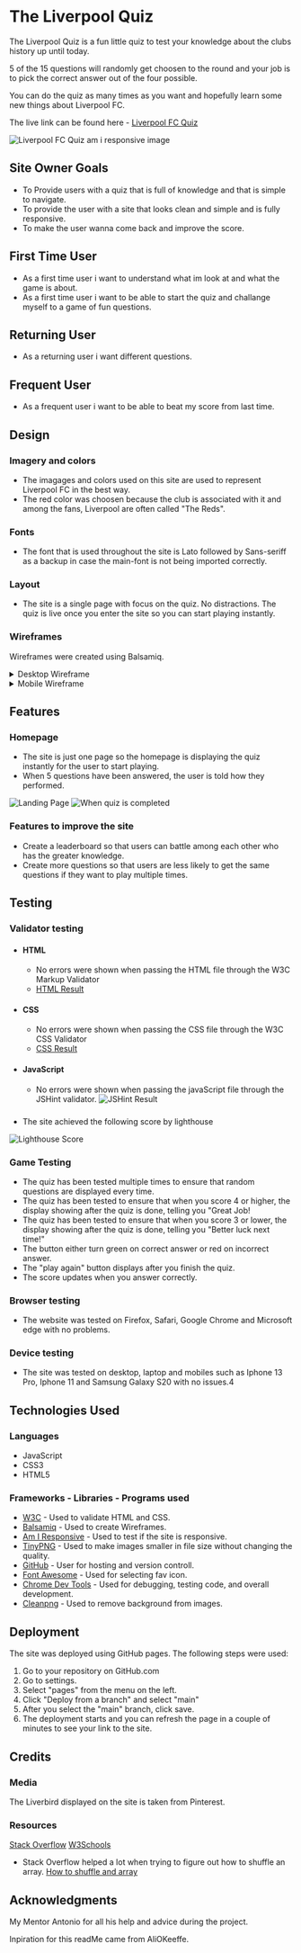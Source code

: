 # The Liverpool Quiz

The Liverpool Quiz is a fun little quiz to test your knowledge about the clubs history up until today.

5 of the 15 questions will randomly get choosen to the round and your job is to pick the correct answer out of the four possible.

You can do the quiz as many times as you want and hopefully learn some new things about Liverpool FC.

The live link can be found here - [Liverpool FC Quiz](https://antongustafsson97.github.io/liverpool-quiz/)

![Liverpool FC Quiz am i responsive image](docs/readme_images/am_i_responsive.png)

## Site Owner Goals
- To Provide users with a quiz that is full of knowledge and that is simple to navigate.
- To provide the user with a site that looks clean and simple and is fully responsive.
- To make the user wanna come back and improve the score.

## First Time User
- As a first time user i want to understand what im look at and what the game is about.
- As a first time user i want to be able to start the quiz and challange myself to a game of fun questions.

## Returning User
- As a returning user i want different questions.

## Frequent User
- As a frequent user i want to be able to beat my score from last time.

## Design

### Imagery and colors
- The imagages and colors used on this site are used to represent Liverpool FC in the best way.
- The red color was choosen because the club is associated with it and among the fans, Liverpool are often called "The Reds".

### Fonts
- The font that is used throughout the site is Lato followed by Sans-seriff as a backup in case the main-font is not being imported correctly.

### Layout

- The site is a single page with focus on the quiz. No distractions. The quiz is live once you enter the site so you can start playing instantly.

### Wireframes

Wireframes were created using Balsamiq.

<details>

<summary>Desktop Wireframe</summary>

![Desktop Wireframe 1](docs/wireframes/wireframe_desktop.png)
![Desktop Wireframe 2](docs/wireframes/wireframe_desktop%202.png)

</details>

<details>

<summary>Mobile Wireframe</summary>

![Mobile Wireframe](docs/wireframes/wireframe_mobile.png)

</details>

## Features

### Homepage
- The site is just one page so the homepage is displaying the quiz instantly for the user to start playing.
- When 5 questions have been answered, the user is told how they performed.

![Landing Page](docs/readme_images/main_quiz.png)
![When quiz is completed](docs/readme_images/main_quiz_done_good.png)

### Features to improve the site
- Create a leaderboard so that users can battle among each other who has the greater knowledge.
- Create more questions so that users are less likely to get the same questions if they want to play multiple times.

## Testing

### Validator testing
- #### HTML
   - No errors were shown when passing the HTML file through the W3C Markup Validator
   - [HTML Result](https://validator.w3.org/nu/?doc=https%3A%2F%2Fantongustafsson97.github.io%2Fliverpool-quiz%2F)

- #### CSS
   - No errors were shown when passing the CSS file through the W3C CSS Validator
   - [CSS Result](https://jigsaw.w3.org/css-validator/validator?uri=https%3A%2F%2Fantongustafsson97.github.io%2Fliverpool-quiz%2F&profile=css3svg&usermedium=all&warning=1&vextwarning=&lang=sv) 

- #### JavaScript
   - No errors were shown when passing the javaScript file through the JSHint validator.
   ![JSHint Result](docs/readme_images/jshint.png)  

###
- The site achieved the following score by lighthouse

![Lighthouse Score](docs/readme_images/lighthouse_liverpool_quiz.png)

### Game Testing
- The quiz has been tested multiple times to ensure that random questions are displayed every time.
- The quiz has been tested to ensure that when you score 4 or higher, the display showing after the quiz is done, telling you "Great Job!
- The quiz has been tested to ensure that when you score 3 or lower, the display showing after the quiz is done, telling you "Better luck next time!"
- The button either turn green on correct answer or red on incorrect answer.
- The "play again" button displays after you finish the quiz.
- The score updates when you answer correctly.

### Browser testing
- The website was tested on Firefox, Safari, Google Chrome and Microsoft edge with no problems.

### Device testing
- The site was tested on desktop, laptop and mobiles such as Iphone 13 Pro, Iphone 11 and Samsung Galaxy S20 with no issues.4

## Technologies Used

### Languages
- JavaScript
- CSS3
- HTML5

### Frameworks - Libraries - Programs used
- [W3C](https://www.w3.org/) - Used to validate HTML and CSS.
- [Balsamiq](https://balsamiq.com/) - Used to create Wireframes.
- [Am I Responsive](https://amiresponsive.co.uk/) - Used to test if the site is responsive.
- [TinyPNG](https://tinypng.com/) - Used to make images smaller in file size without changing the quality.
- [GitHub](https://github.com/) - User for hosting and version controll.
- [Font Awesome](https://fontawesome.com/) - Used for selecting fav icon.
- [Chrome Dev Tools](https://developer.chrome.com/docs/devtools/) - Used for debugging, testing code, and overall development.
- [Cleanpng](https://www.cleanpng.com/) - Used to remove background from images.

## Deployment

The site was deployed using GitHub pages. The following steps were used:

1. Go to your repository on GitHub.com
2. Go to settings.
3. Select "pages" from the menu on the left.
4. Click "Deploy from a branch" and select "main"
5. After you select the "main" branch, click save.
6. The deployment starts and you can refresh the page in a couple of minutes to see your link to the site.

## Credits

### Media
The Liverbird displayed on the site is taken from Pinterest.

### Resources
[Stack Overflow](https://stackoverflow.com/) 
[W3Schools](https://www.w3schools.com/)

- Stack Overflow helped a lot when trying to figure out how to shuffle an array. [How to shuffle and array](https://stackoverflow.com/questions/2450954/how-to-randomize-shuffle-a-javascript-array)

## Acknowledgments
My Mentor Antonio for all his help and advice during the project.

Inpiration for this readMe came from AliOKeeffe.






